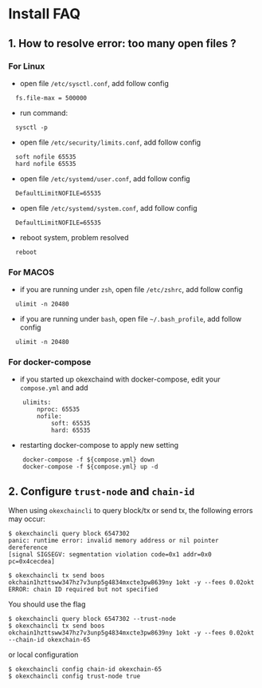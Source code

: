 # Install FAQ
## 1. How to resolve error: too many open files ?
### For Linux
* open file `/etc/sysctl.conf`, add follow config
```shell script
  fs.file-max = 500000
```
* run command: 
```shell script
  sysctl -p
```
* open file `/etc/security/limits.conf`, add follow config
```shell script
  soft nofile 65535
  hard nofile 65535
```
* open file `/etc/systemd/user.conf`, add follow config
```shell script
  DefaultLimitNOFILE=65535
```
* open file `/etc/systemd/system.conf`, add follow config
```shell script
  DefaultLimitNOFILE=65535
```
* reboot system, problem resolved
```shell script
  reboot
```
### For MACOS
* if you are running under `zsh`, open file `/etc/zshrc`, add follow config
```shell script
  ulimit -n 20480
```

* if you are running under `bash`, open file `~/.bash_profile`, add follow config
```shell script
  ulimit -n 20480
```

### For docker-compose
* if you started up okexchaind with docker-compose, edit your `compose.yml` and add
```
    ulimits:
        nproc: 65535
        nofile:
            soft: 65535
            hard: 65535
```

* restarting docker-compose to apply new setting
```
    docker-compose -f ${compose.yml} down
    docker-compose -f ${compose.yml} up -d
```

## 2. Configure `trust-node` and `chain-id`
When using `okexchaincli` to query block/tx or send tx, the following errors may occur:
```shell script
$ okexchaincli query block 6547302
panic: runtime error: invalid memory address or nil pointer dereference
[signal SIGSEGV: segmentation violation code=0x1 addr=0x0 pc=0x4cecdea]
```

```shell script
$ okexchaincli tx send boos okchain1hzttsww347hz7v3unp5g4834mxcte3pw8639ny 1okt -y --fees 0.02okt
ERROR: chain ID required but not specified
```
You should use the flag
```shell script
$ okexchaincli query block 6547302 --trust-node
$ okexchaincli tx send boos okchain1hzttsww347hz7v3unp5g4834mxcte3pw8639ny 1okt -y --fees 0.02okt --chain-id okexchain-65
```
or local configuration
```shell script
$ okexchaincli config chain-id okexchain-65
$ okexchaincli config trust-node true
```
